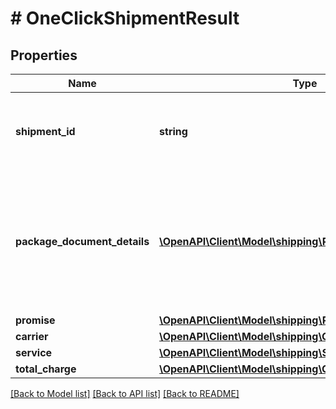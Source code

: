 # # OneClickShipmentResult

## Properties

Name | Type | Description | Notes
------------ | ------------- | ------------- | -------------
**shipment_id** | **string** | The unique shipment identifier provided by a shipping service. |
**package_document_details** | [**\OpenAPI\Client\Model\shipping\PackageDocumentDetail[]**](PackageDocumentDetail.md) | A list of post-purchase details about a package that will be shipped using a shipping service. |
**promise** | [**\OpenAPI\Client\Model\shipping\Promise**](Promise.md) |  |
**carrier** | [**\OpenAPI\Client\Model\shipping\Carrier**](Carrier.md) |  |
**service** | [**\OpenAPI\Client\Model\shipping\Service**](Service.md) |  |
**total_charge** | [**\OpenAPI\Client\Model\shipping\Currency**](Currency.md) |  |

[[Back to Model list]](../../README.md#models) [[Back to API list]](../../README.md#endpoints) [[Back to README]](../../README.md)
